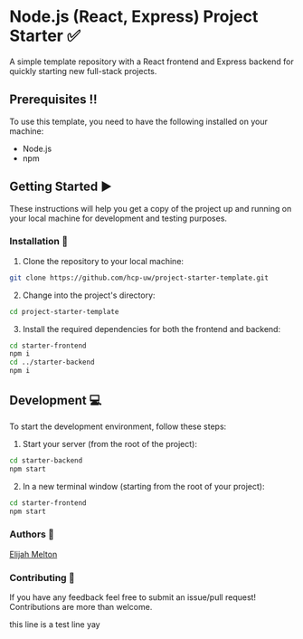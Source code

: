 # Node.js (React, Express) Project Starter ✅

A simple template repository with a React frontend and Express backend for quickly starting new full-stack projects.

## Prerequisites ‼️

To use this template, you need to have the following installed on your machine:

- Node.js 
- npm 

## Getting Started ▶️

These instructions will help you get a copy of the project up and running on your local machine for development and testing purposes.

### Installation 💭

1. Clone the repository to your local machine:

```bash
git clone https://github.com/hcp-uw/project-starter-template.git
```

2. Change into the project's directory:

```bash
cd project-starter-template
```


3. Install the required dependencies for both the frontend and backend:

```bash
cd starter-frontend
npm i
cd ../starter-backend
npm i
```

## Development 💻

To start the development environment, follow these steps:

1. Start your server (from the root of the project):

```bash
cd starter-backend
npm start
```

2. In a new terminal window (starting from the root of your project):
```bash
cd starter-frontend
npm start
```


### Authors 📝

[Elijah Melton](https://github.com/elimelt)

### Contributing 🤝

If you have any feedback feel free to submit an issue/pull request! Contributions are more than welcome.

this line is a test line yay